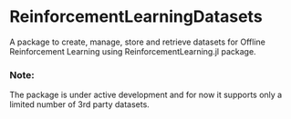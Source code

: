 # ReinforcementLearningDatasets

A package to create, manage, store and retrieve datasets for Offline Reinforcement Learning using ReinforcementLearning.jl package.

### Note:

The package is under active development and for now it supports only a limited number of 3rd party datasets.